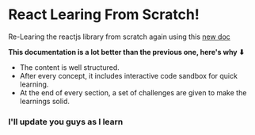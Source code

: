 # React Learing From Scratch!

Re-Learing the reactjs library from scratch again using this [new doc](https://beta.reactjs.org)

**This documentation is a lot better than the previous one, here's why ⬇**

- The content is well structured.
- After every concept, it includes interactive code sandbox for quick learning.
- At the end of every section, a set of challenges are given to make the learnings solid.

### I'll update you guys as I learn

